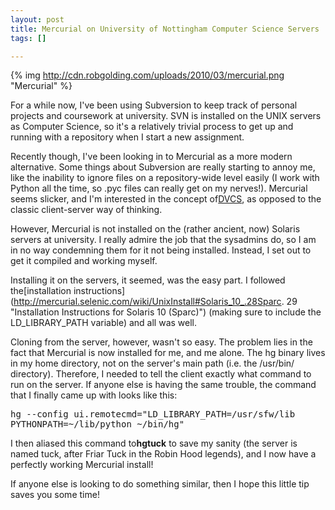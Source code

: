 ```yaml
--- 
layout: post
title: Mercurial on University of Nottingham Computer Science Servers
tags: []

---
```


{% img http://cdn.robgolding.com/uploads/2010/03/mercurial.png
"Mercurial" %}

For a while now, I've been using Subversion to keep track of personal projects
and coursework at university. SVN is installed on the UNIX servers as Computer
Science, so it's a relatively trivial process to get up and running with a
repository when I start a new assignment.

Recently though, I've been looking in to Mercurial as a more modern alternative.
Some things about Subversion are really starting to annoy me, like the inability
to ignore files on a repository-wide level easily (I work with Python all the
time, so .pyc files can really get on my nerves!). Mercurial seems slicker, and
I'm interested in the concept
of[DVCS](http://en.wikipedia.org/wiki/Distributed_revision_control "Distributed
Revision Control"), as opposed to the classic client-server way of thinking.

However, Mercurial is not installed on the (rather ancient, now) Solaris servers
at university. I really admire the job that the sysadmins do, so I am in no way
condemning them for it not being installed. Instead, I set out to get it
compiled and working myself.

Installing it on the servers, it seemed, was the easy part. I followed
the[installation
instructions](http://mercurial.selenic.com/wiki/UnixInstall#Solaris_10_.28Sparc.
29 "Installation Instructions for Solaris 10 (Sparc)") (making sure to include
the LD_LIBRARY_PATH variable) and all was well.

Cloning from the server, however, wasn't so easy. The problem lies in the fact
that Mercurial is now installed for me, and me alone. The hg binary lives in my
home directory, not on the server's main path (i.e. the /usr/bin/ directory).
Therefore, I needed to tell the client exactly what command to run on the
server. If anyone else is having the same trouble, the command that I finally
came up with looks like this:
<pre lang="bash">hg --config ui.remotecmd="LD_LIBRARY_PATH=/usr/sfw/lib
PYTHONPATH=~/lib/python ~/bin/hg"</pre>
I then aliased this command to**hgtuck** to save my sanity (the server is named
tuck, after Friar Tuck in the Robin Hood legends), and I now have a perfectly
working Mercurial install!

If anyone else is looking to do something similar, then I hope this little tip
saves you some time!
